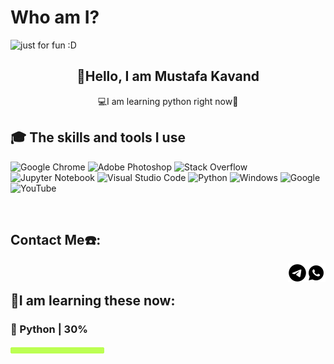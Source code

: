 # Who am I?

<img src="https://user-images.githubusercontent.com/111739753/188306197-980bd2b7-109e-4588-a968-04b33e7dc993.svg" alt="just for fun :D">

<h2 align="center">👋Hello, I am Mustafa Kavand</h2>
<p align="center">  💻I am learning python right now🐍</p>

<h2 align="left">🎓 The skills and tools I use</h2>

![Google Chrome](https://img.shields.io/badge/Google%20Chrome-4285F4?style=for-the-badge&logo=GoogleChrome&logoColor=white) ![Adobe Photoshop](https://img.shields.io/badge/adobe%20photoshop-%2331A8FF.svg?style=for-the-badge&logo=adobe%20photoshop&logoColor=white) ![Stack Overflow](https://img.shields.io/badge/-Stackoverflow-FE7A16?style=for-the-badge&logo=stack-overflow&logoColor=white) ![Jupyter Notebook](https://img.shields.io/badge/jupyter-%23FA0F00.svg?style=for-the-badge&logo=jupyter&logoColor=white) ![Visual Studio Code](https://img.shields.io/badge/Visual%20Studio%20Code-0078d7.svg?style=for-the-badge&logo=visual-studio-code&logoColor=white) ![Python](https://img.shields.io/badge/python-3670A0?style=for-the-badge&logo=python&logoColor=ffdd54) ![Windows](https://img.shields.io/badge/Windows-0078D6?style=for-the-badge&logo=windows&logoColor=white) ![Google](https://img.shields.io/badge/google-4285F4?style=for-the-badge&logo=google&logoColor=white) ![YouTube](https://img.shields.io/badge/YouTube-%23FF0000.svg?style=for-the-badge&logo=YouTube&logoColor=white)

<br>

<h2 align="left">Contact Me☎️:</h2>
<a href="https://wa.me/989160855428"><img align="right" src="https://github.com/mostafakavand/mostafakavand/blob/main/image/icons8-whatsapp-30.png?raw=true" alt="WhatsApp"></a> <a href="https://t.me/mostafa13438"><img align="right" src="https://github.com/mostafakavand/mostafakavand/blob/main/image/icons8-telegram-30.png?raw=true" alt="Telegram"></a>


<br>

<h2 align="left">🌱I am learning these now:</h2>
<h3 align="left">🐍 Python | 30%</h3><img align="left" src="https://github.com/mostafakavand/mostafakavand/blob/main/image/bar.png?raw=true" width="150px" height="16px">

<br>
